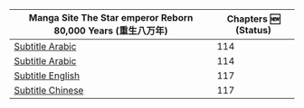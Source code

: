 <!--<div align="center"><b><p>-->

|Manga Site The Star emperor Reborn 80,000 Years (重生八万年) | Chapters :new: (Status)|
|------- | ------|
|[Subtitle Arabic](https://www.azoramanga.com/manga/the-star-emperor/) | 114|
|[Subtitle Arabic](https://mangakm.com/manga/the-star-emperor/) | 114|
|[Subtitle English](https://mangabob.com/manga/reborn-80000-years/) | 117|
|[Subtitle Chinese](https://www.ohmanhua.com/13410/) | 117|
